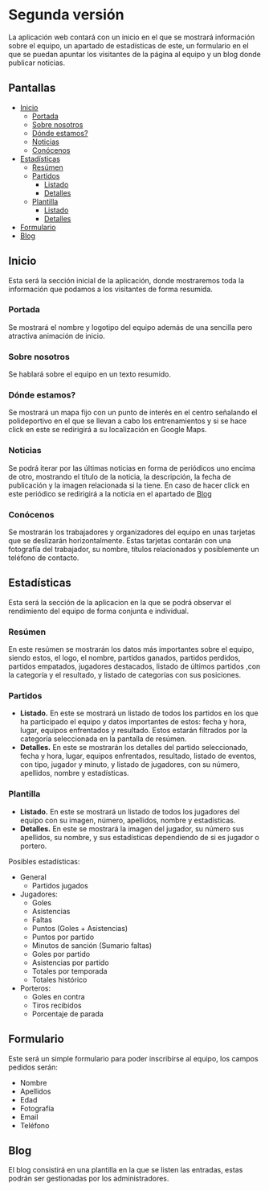 # Segunda versión

La aplicación web contará con un inicio en el que se mostrará información
sobre el equipo, un apartado de estadísticas de este, un formulario
en el que se puedan apuntar los visitantes de la página al equipo y
un blog donde publicar noticias.

## Pantallas

- [Inicio](#inicio)
  - [Portada](#portada)
  - [Sobre nosotros](#sobre-nosotros)
  - [Dónde estamos?](#donde-estamos)
  - [Noticias](#noticias)
  - [Conócenos](#conocenos)
- [Estadísticas](#estadisticas)
  - [Resúmen](#resumen)
  - [Partidos](#partidos)
    - [Listado](#listadoPartidos)
    - [Detalles](#detallesPartidos)
  - [Plantilla](#plantilla)
    - [Listado](#listadoPlantilla)
    - [Detalles](#detallesDetalles)
- [Formulario](#formulario)
- [Blog](#blog)

## Inicio

Esta será la sección inicial de la aplicación, donde mostraremos toda
la información que podamos a los visitantes de forma resumida.

### Portada

Se mostrará el nombre y logotipo del equipo además de una sencilla pero
atractiva animación de inicio.

### Sobre nosotros

Se hablará sobre el equipo en un texto resumido.

### Dónde estamos?

Se mostrará un mapa fijo con un punto de interés en el centro señalando
el polideportivo en el que se llevan a cabo los entrenamientos y si
se hace click en este se redirigirá a su localización en Google Maps.

### Noticias

Se podrá iterar por las últimas noticias en forma de periódicos uno encima
de otro, mostrando el título de la noticia, la descripción, la fecha
de publicación y la imagen relacionada si la tiene. En caso de hacer
click en este periódico se redirigirá a la noticia en el apartado de
[Blog](#blog)

### Conócenos

Se mostrarán los trabajadores y organizadores del equipo en unas tarjetas
que se deslizarán horizontalmente. Estas tarjetas contarán con una
fotografía del trabajador, su nombre, títulos relacionados y posiblemente
un teléfono de contacto.

## Estadísticas

Esta será la sección de la aplicacion en la que se podrá observar el
rendimiento del equipo de forma conjunta e individual.

### Resúmen

En este resúmen se mostrarán los datos más importantes sobre el equipo,
siendo estos, el logo, el nombre, partidos ganados, partidos perdidos,
partidos empatados, jugadores destacados, listado de últimos partidos
,con la categoría y el resultado, y listado de categorías con sus
posiciones.

### Partidos

- **Listado.**<a name="listadoPartidos"></a> En este se mostrará un listado de todos los partidos en
  los que ha participado el equipo y datos importantes de estos: fecha y hora, lugar,
  equipos enfrentados y resultado. Estos estarán filtrados por la categoría seleccionada en
  la pantalla de resúmen.
- **Detalles.**<a name="detallesPartidos"></a> En este se mostrarán los detalles del partido seleccionado,
  fecha y hora, lugar, equipos enfrentados, resultado, listado de eventos,
  con tipo, jugador y minuto, y listado de jugadores, con su número, apellidos, nombre y estadísticas.

### Plantilla

- **Listado.**<a name="listadoPlantilla"></a> En este se mostrará un listado de todos los jugadores del
    equipo con su imagen, número, apellidos, nombre y estadísticas.
- **Detalles.**<a name="detallesPlantilla"></a> En este se mostrará la imagen del jugador, su número
    sus apellidos, su nombre, y sus estadísticas dependiendo de si es jugador o portero.

Posibles estadísticas:

- General
  - Partidos jugados
- Jugadores:
  - Goles
  - Asistencias
  - Faltas
  - Puntos (Goles + Asistencias)
  - Puntos por partido
  - Minutos de sanción (Sumario faltas)
  - Goles por partido
  - Asistencias por partido
  - Totales por temporada
  - Totales histórico
- Porteros:
  - Goles en contra
  - Tiros recibidos
  - Porcentaje de parada

## Formulario

Este será un simple formulario para poder inscribirse al equipo, los
campos pedidos serán:

- Nombre
- Apellidos
- Edad
- Fotografía
- Email
- Teléfono

## Blog

El blog consistirá en una plantilla en la que se listen las entradas,
estas podrán ser gestionadas por los administradores.
